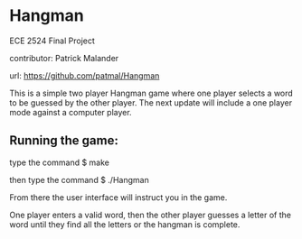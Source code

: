 Hangman
=======

ECE 2524 Final Project

contributor: Patrick Malander

url: https://github.com/patmal/Hangman


This is a simple two player Hangman game where one player selects a word to be guessed by the other player. The next update will include a one player mode against a computer player.


## Running the game:

type the command $ make

then type the command $ ./Hangman

From there the user interface will instruct you in the game.

One player enters a valid word, then the other player guesses a letter of the word until they find all the letters or the hangman is complete. 

